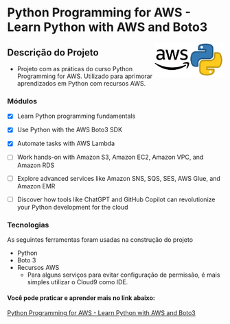 <h1 > Python Programming for AWS - Learn Python with AWS and Boto3 </h1>

<img width="80" height="80" alt="Python Icon"
     src="/assets/4518857_python_icon.png" align="right">

<img width="80" height="80" alt="AWS Icon"
     src="/assets/8546827_aws_icon.png" align="right">

## Descrição do Projeto

- Projeto com as práticas do curso Python Programming for AWS. Utilizado para aprimorar aprendizados em Python com recursos AWS.


### Módulos
- [x] Learn Python programming fundamentals

- [x] Use Python with the AWS Boto3 SDK

- [x] Automate tasks with AWS Lambda

- [ ] Work hands-on with Amazon S3, Amazon EC2, Amazon VPC, and Amazon RDS

- [ ] Explore advanced services like Amazon SNS, SQS, SES, AWS Glue, and Amazon EMR

- [ ] Discover how tools like ChatGPT and GitHub Copilot can revolutionize your Python development for the cloud

### Tecnologias
As seguintes ferramentas foram usadas na construção do projeto

- Python
- Boto 3
- Recursos AWS
  - Para alguns serviços para evitar configuração de permissão, é mais simples utilizar o Cloud9 como IDE.

#### Você pode praticar e aprender mais no link abaixo:
[Python Programming for AWS - Learn Python with AWS and Boto3](https://www.udemy.com/course/python-programming-for-aws-with-boto3/)
